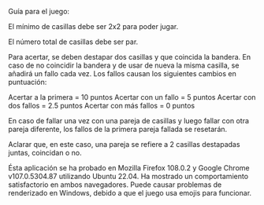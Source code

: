 Guía para el juego:

El mínimo de casillas debe ser 2x2 para poder jugar.

El número total de casillas debe ser par. 

Para acertar, se deben destapar dos casillas  y que coincida la bandera. En caso de no coincidir la bandera y de usar
de nueva la misma casilla, se añadirá un fallo cada vez. Los fallos causan los siguientes cambios en puntuación:

Acertar a la primera = 10 puntos
Acertar con un fallo = 5 puntos
Acertar con dos fallos = 2.5 puntos
Acertar con más fallos = 0 puntos

En caso de fallar una vez con una pareja de casillas y luego fallar con otra pareja diferente, los fallos de la primera 
pareja fallada se resetarán.

Aclarar que, en este caso, una pareja se refiere a 2 casillas destapadas juntas, coincidan o no.

Ésta aplicación se ha probado en Mozilla Firefox 108.0.2 y Google Chrome v107.0.5304.87 utilizando Ubuntu 22.04.
Ha mostrado un comportamiento satisfactorio en ambos navegadores.
Puede causar problemas de renderizado en Windows, debido a que el juego usa emojis para funcionar.